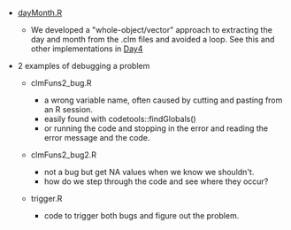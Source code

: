 + [dayMonth.R](dayMonth.R)
   + We developed a "whole-object/vector"  approach to extracting the 
     day and month from the .clm files and avoided a loop.
	 See this and other implementations in [Day4](../Day4)
	 
+ 2 examples of debugging a problem
   + clmFuns2_bug.R 
     + a wrong variable name, often caused by cutting and pasting from an R session.
	 + easily found with codetools::findGlobals()
	 + or running the code and stopping in the error and reading the error message and the code.
	 
   + clmFuns2_bug2.R 
      + not a bug but get NA values when we know we shouldn't.
	  + how do we step through the code and see where they occur?
	  
   + trigger.R
      + code to trigger both bugs and figure out the problem.
	  
